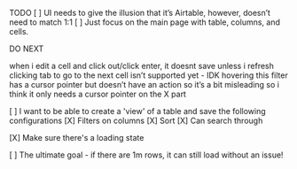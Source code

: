 TODO
[ ] UI needs to give the illusion that it’s Airtable, however, doesn’t need to match 1:1
[ ] Just focus on the main page with table, columns, and cells.

DO NEXT

when i edit a cell and click out/click enter, it doesnt save unless i refresh
clicking tab to go to the next cell isn’t supported yet - IDK
hovering this filter has a cursor pointer but doesn’t have an action so it’s a bit misleading so i think it only needs a cursor pointer on the X part

[ ] I want to be able to create a 'view' of a table and save the following configurations
  [X] Filters on columns
  [X] Sort
  [X] Can search through 

[X] Make sure there's a loading state

[ ] The ultimate goal - if there are 1m rows, it can still load without an issue!
